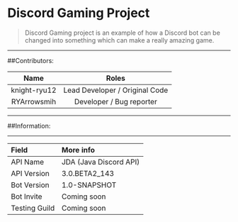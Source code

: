 # Discord Gaming Project
> Discord Gaming project is an example of how a Discord bot can be changed into something which can make a really amazing game.
---

##Contributors:

Name | Roles
:---: | :---:
knight-ryu12 | Lead Developer / Original Code
RYArrowsmih | Developer / Bug reporter

---

##Information:

---

Field | More info
:--- | :---
API Name | JDA (Java Discord API)
API Version | 3.0.BETA2_143
Bot Version | 1.0-SNAPSHOT
Bot Invite | Coming soon
Testing Guild | Coming soon
